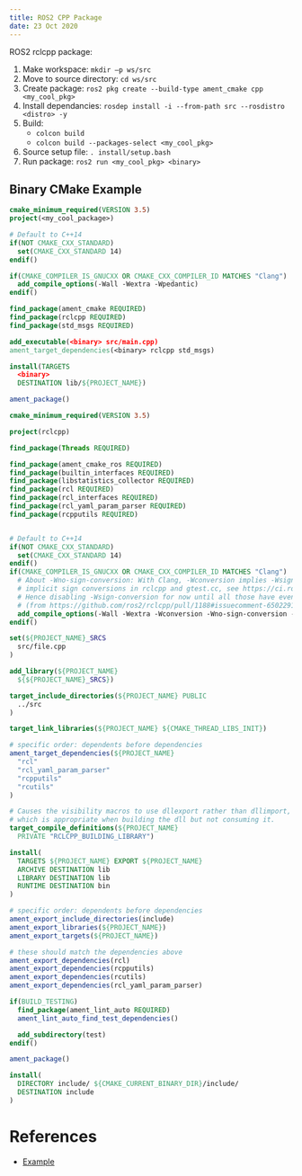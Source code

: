 ```yaml
---
title: ROS2 CPP Package
date: 23 Oct 2020
---
```


ROS2 rclcpp package:

1. Make workspace: `mkdir –p ws/src`
1. Move to source directory: `cd ws/src`
1. Create package: `ros2 pkg create --build-type ament_cmake cpp <my_cool_pkg>`
1. Install dependancies: `rosdep install -i --from-path src --rosdistro <distro> -y`
1. Build:
   - `colcon build`
   - `colcon build --packages-select <my_cool_pkg>`
1. Source setup file: `. install/setup.bash`
1. Run package: `ros2 run <my_cool_pkg> <binary>`

## Binary CMake Example

```cmake
cmake_minimum_required(VERSION 3.5)
project(<my_cool_package>)

# Default to C++14
if(NOT CMAKE_CXX_STANDARD)
  set(CMAKE_CXX_STANDARD 14)
endif()

if(CMAKE_COMPILER_IS_GNUCXX OR CMAKE_CXX_COMPILER_ID MATCHES "Clang")
  add_compile_options(-Wall -Wextra -Wpedantic)
endif()

find_package(ament_cmake REQUIRED)
find_package(rclcpp REQUIRED)
find_package(std_msgs REQUIRED)

add_executable(<binary> src/main.cpp)
ament_target_dependencies(<binary> rclcpp std_msgs)

install(TARGETS
  <binary>
  DESTINATION lib/${PROJECT_NAME})

ament_package()
```

```cmake
cmake_minimum_required(VERSION 3.5)

project(rclcpp)

find_package(Threads REQUIRED)

find_package(ament_cmake_ros REQUIRED)
find_package(builtin_interfaces REQUIRED)
find_package(libstatistics_collector REQUIRED)
find_package(rcl REQUIRED)
find_package(rcl_interfaces REQUIRED)
find_package(rcl_yaml_param_parser REQUIRED)
find_package(rcpputils REQUIRED)


# Default to C++14
if(NOT CMAKE_CXX_STANDARD)
  set(CMAKE_CXX_STANDARD 14)
endif()
if(CMAKE_COMPILER_IS_GNUCXX OR CMAKE_CXX_COMPILER_ID MATCHES "Clang")
  # About -Wno-sign-conversion: With Clang, -Wconversion implies -Wsign-conversion. There are a number of
  # implicit sign conversions in rclcpp and gtest.cc, see https://ci.ros2.org/job/ci_osx/9265/.
  # Hence disabling -Wsign-conversion for now until all those have eventually been fixed.
  # (from https://github.com/ros2/rclcpp/pull/1188#issuecomment-650229140)
  add_compile_options(-Wall -Wextra -Wconversion -Wno-sign-conversion -Wpedantic -Wnon-virtual-dtor -Woverloaded-virtual)
endif()

set(${PROJECT_NAME}_SRCS
  src/file.cpp
)

add_library(${PROJECT_NAME}
  ${${PROJECT_NAME}_SRCS})

target_include_directories(${PROJECT_NAME} PUBLIC
  ../src
)

target_link_libraries(${PROJECT_NAME} ${CMAKE_THREAD_LIBS_INIT})

# specific order: dependents before dependencies
ament_target_dependencies(${PROJECT_NAME}
  "rcl"
  "rcl_yaml_param_parser"
  "rcpputils"
  "rcutils"
)

# Causes the visibility macros to use dllexport rather than dllimport,
# which is appropriate when building the dll but not consuming it.
target_compile_definitions(${PROJECT_NAME}
  PRIVATE "RCLCPP_BUILDING_LIBRARY")

install(
  TARGETS ${PROJECT_NAME} EXPORT ${PROJECT_NAME}
  ARCHIVE DESTINATION lib
  LIBRARY DESTINATION lib
  RUNTIME DESTINATION bin
)

# specific order: dependents before dependencies
ament_export_include_directories(include)
ament_export_libraries(${PROJECT_NAME})
ament_export_targets(${PROJECT_NAME})

# these should match the dependencies above
ament_export_dependencies(rcl)
ament_export_dependencies(rcpputils)
ament_export_dependencies(rcutils)
ament_export_dependencies(rcl_yaml_param_parser)

if(BUILD_TESTING)
  find_package(ament_lint_auto REQUIRED)
  ament_lint_auto_find_test_dependencies()

  add_subdirectory(test)
endif()

ament_package()

install(
  DIRECTORY include/ ${CMAKE_CURRENT_BINARY_DIR}/include/
  DESTINATION include
)
```

# References

- [Example](https://github.com/ros2/rclcpp/blob/master/rclcpp/CMakeLists.txt)

